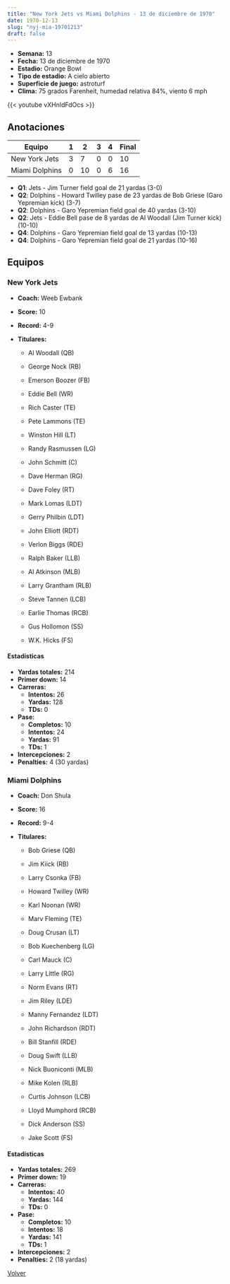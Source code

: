 ```yaml
---
title: "New York Jets vs Miami Dolphins - 13 de diciembre de 1970"
date: 1970-12-13
slug: "nyj-mia-19701213"
draft: false
---
```


- **Semana:** 13
- **Fecha:** 13 de diciembre de 1970
- **Estadio:** Orange Bowl
- **Tipo de estadio:** A cielo abierto
- **Superficie de juego:** astroturf
- **Clima:** 75 grados Farenheit, humedad relativa 84%, viento 6 mph


{{< youtube vXHnldFdOcs >}}


## Anotaciones
| Equipo | 1 | 2 | 3 | 4 | Final |
|--------|---|---|---|---|-------|
| New York Jets  | 3 | 7 | 0 | 0  | 10 |
| Miami Dolphins  | 0 | 10 | 0 | 6  | 16 |
- **Q1**: Jets - Jim Turner field goal de 21 yardas (3-0)
- **Q2**: Dolphins - Howard Twilley pase de 23 yardas de Bob Griese (Garo Yepremian kick) (3-7)
- **Q2**: Dolphins - Garo Yepremian field goal de 40 yardas (3-10)
- **Q2**: Jets - Eddie Bell pase de 8 yardas de Al Woodall (Jim Turner kick) (10-10)
- **Q4**: Dolphins - Garo Yepremian field goal de 13 yardas (10-13)
- **Q4**: Dolphins - Garo Yepremian field goal de 21 yardas (10-16)


## Equipos


### New York Jets
* **Coach:** Weeb Ewbank
* **Score:** 10
* **Record:** 4-9
* **Titulares:** 

  * Al Woodall (QB) 

  * George Nock (RB) 

  * Emerson Boozer (FB) 

  * Eddie Bell (WR) 

  * Rich Caster (TE) 

  * Pete Lammons (TE) 

  * Winston Hill (LT) 

  * Randy Rasmussen (LG) 

  * John Schmitt (C) 

  * Dave Herman (RG) 

  * Dave Foley (RT) 

  * Mark Lomas (LDT) 

  * Gerry Philbin (LDT) 

  * John Elliott (RDT) 

  * Verlon Biggs (RDE) 

  * Ralph Baker (LLB) 

  * Al Atkinson (MLB) 

  * Larry Grantham (RLB) 

  * Steve Tannen (LCB) 

  * Earlie Thomas (RCB) 

  * Gus Hollomon (SS) 

  * W.K. Hicks (FS) 

#### Estadísticas
* **Yardas totales:** 214
* **Primer down:** 14
* **Carreras:**
  * **Intentos:** 26
  * **Yardas:** 128
  * **TDs:** 0
* **Pase:**
  * **Completos:** 10
  * **Intentos:** 24
  * **Yardas:** 91
  * **TDs:** 1
* **Intercepciones:** 2
* **Penalties:** 4 (30 yardas)

### Miami Dolphins
* **Coach:** Don Shula
* **Score:** 16
* **Record:** 9-4
* **Titulares:** 

  * Bob Griese (QB) 

  * Jim Kiick (RB) 

  * Larry Csonka (FB) 

  * Howard Twilley (WR) 

  * Karl Noonan (WR) 

  * Marv Fleming (TE) 

  * Doug Crusan (LT) 

  * Bob Kuechenberg (LG) 

  * Carl Mauck (C) 

  * Larry Little (RG) 

  * Norm Evans (RT) 

  * Jim Riley (LDE) 

  * Manny Fernandez (LDT) 

  * John Richardson (RDT) 

  * Bill Stanfill (RDE) 

  * Doug Swift (LLB) 

  * Nick Buoniconti (MLB) 

  * Mike Kolen (RLB) 

  * Curtis Johnson (LCB) 

  * Lloyd Mumphord (RCB) 

  * Dick Anderson (SS) 

  * Jake Scott (FS) 

#### Estadísticas
* **Yardas totales:** 269
* **Primer down:** 19
* **Carreras:**
  * **Intentos:** 40
  * **Yardas:** 144
  * **TDs:** 0
* **Pase:**
  * **Completos:** 10
  * **Intentos:** 18
  * **Yardas:** 141
  * **TDs:** 1
* **Intercepciones:** 2
* **Penalties:** 2 (18 yardas)


[Volver](/historia/1970)
